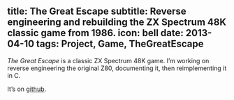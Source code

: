 title: The Great Escape
subtitle: Reverse engineering and rebuilding the ZX Spectrum 48K classic game from 1986.
icon: bell
date: 2013-04-10
tags: Project, Game, TheGreatEscape
----

*The Great Escape* is a classic ZX Spectrum 48K game. I’m working on reverse engineering the original Z80, documenting it, then reimplementing it in C.

It’s on [github](http://github.com/dpt/The-Great-Escape).
